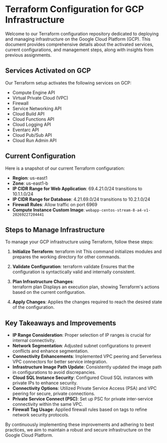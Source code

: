 # Terraform Configuration for GCP Infrastructure

Welcome to our Terraform configuration repository dedicated to deploying and managing infrastructure on the Google Cloud Platform (GCP). This document provides comprehensive details about the activated services, current configurations, and management steps, along with insights from previous assignments.

## Services Activated on GCP

Our Terraform setup activates the following services on GCP:

- Compute Engine API
- Virtual Private Cloud (VPC)
- Firewall
- Service Networking API
- Cloud Build API
- Cloud Functions API
- Cloud Logging API
- Eventarc API
- Cloud Pub/Sub API
- Cloud Run Admin API

## Current Configuration

Here is a snapshot of our current Terraform configuration:

- **Region**: us-east1
- **Zone**: us-east1-b
- **IP CIDR Range for Web Application**: 69.4.21.0/24 transitions to 10.1.1.0/24
- **IP CIDR Range for Database**: 4.21.69.0/24 transitions to 10.2.1.0/24
- **Firewall Rules**: Allow traffic on port 6969
- **Compute Instance Custom Image**: `webapp-centos-stream-8-a4-v1-20269227204441`

## Steps to Manage Infrastructure

To manage your GCP infrastructure using Terraform, follow these steps:

1. **Initialize Terraform**:
   terraform init
This command initializes modules and prepares the working directory for other commands.

2. **Validate Configuration**:
   terraform validate
Ensures that the configuration is syntactically valid and internally consistent.

3. **Plan Infrastructure Changes**:   
   terraform plan
Displays an execution plan, showing Terraform's actions based on the current configuration.

4. **Apply Changes**:
Applies the changes required to reach the desired state of the configuration.

## Key Takeaways and Improvements

- **IP Range Consideration**: Proper selection of IP ranges is crucial for internal connectivity.
- **Network Segmentation**: Adjusted subnet configurations to prevent conflicts and enhance segmentation.
- **Connectivity Enhancements**: Implemented VPC peering and Serverless VPC connectors for better service integration.
- **Infrastructure Image Path Update**: Consistently updated the image path in configurations to avoid discrepancies.
- **Cloud SQL Instance Security**: Configured Cloud SQL instances with private IPs to enhance security.
- **Connectivity Options**: Utilized Private Service Access (PSA) and VPC peering for secure, private connections.
- **Private Service Connect (PSC)**: Set up PSC for private inter-service connectivity within the same VPC.
- **Firewall Tag Usage**: Applied firewall rules based on tags to refine network security protocols.

By continuously implementing these improvements and adhering to best practices, we aim to maintain a robust and secure infrastructure on the Google Cloud Platform.


      
